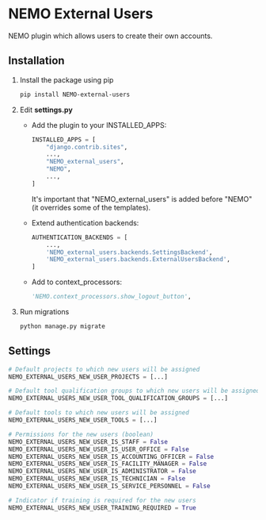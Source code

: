 # NEMO External Users
NEMO plugin which allows users to create their own accounts.

## Installation

1. Install the package using pip

   ```bash
   pip install NEMO-external-users
   ```

2. Edit **settings.py** 

   - Add the plugin to your INSTALLED_APPS:
   
      ```python
      INSTALLED_APPS = [
          "django.contrib.sites",
          ...,
          "NEMO_external_users",
          "NEMO",
          ...,
      ]
      ```
     
      It's important that "NEMO_external_users" is added before "NEMO" (it overrides some of the templates).
   
   - Extend authentication backends:
      ```python
      AUTHENTICATION_BACKENDS = [
          ...,
          'NEMO_external_users.backends.SettingsBackend',
          'NEMO_external_users.backends.ExternalUsersBackend',
      ]
      ```
   
   - Add to context_processors:
      ```python
      'NEMO.context_processors.show_logout_button',
      ```

3. Run migrations

   ```bash
   python manage.py migrate
   ```

## Settings
   ```python
   # Default projects to which new users will be assigned
   NEMO_EXTERNAL_USERS_NEW_USER_PROJECTS = [...]
   
   # Default tool qualification groups to which new users will be assigned
   NEMO_EXTERNAL_USERS_NEW_USER_TOOL_QUALIFICATION_GROUPS = [...]
   
   # Default tools to which new users will be assigned
   NEMO_EXTERNAL_USERS_NEW_USER_TOOLS = [...]
   
   # Permissions for the new users (boolean)
   NEMO_EXTERNAL_USERS_NEW_USER_IS_STAFF = False
   NEMO_EXTERNAL_USERS_NEW_USER_IS_USER_OFFICE = False
   NEMO_EXTERNAL_USERS_NEW_USER_IS_ACCOUNTING_OFFICER = False
   NEMO_EXTERNAL_USERS_NEW_USER_IS_FACILITY_MANAGER = False
   NEMO_EXTERNAL_USERS_NEW_USER_IS_ADMINISTRATOR = False
   NEMO_EXTERNAL_USERS_NEW_USER_IS_TECHNICIAN = False
   NEMO_EXTERNAL_USERS_NEW_USER_IS_SERVICE_PERSONNEL = False
   
   # Indicator if training is required for the new users
   NEMO_EXTERNAL_USERS_NEW_USER_TRAINING_REQUIRED = True
   ```
